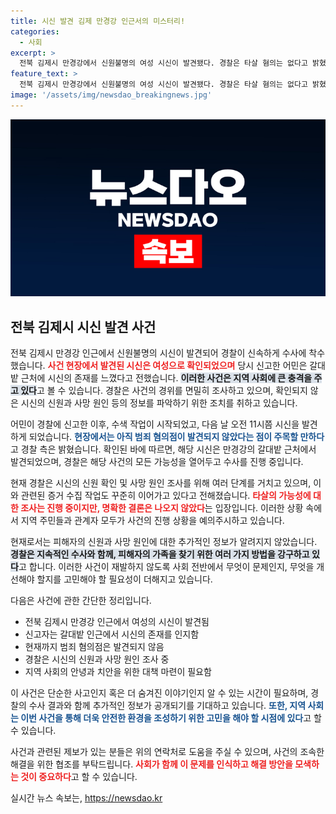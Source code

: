 ```yaml
---
title: 시신 발견 김제 만경강 인근서의 미스터리!
categories:
  - 사회
excerpt: >
  전북 김제시 만경강에서 신원불명의 여성 시신이 발견됐다. 경찰은 타살 혐의는 없다고 밝혔지만, 생사의 미스터리와 신원 조사에 나섰다. 이 사건의 배후에는 어떤 진실이 숨겨져 있을까?
feature_text: >
  전북 김제시 만경강에서 신원불명의 여성 시신이 발견됐다. 경찰은 타살 혐의는 없다고 밝혔지만, 생사의 미스터리와 신원 조사에 나섰다. 이 사건의 배후에는 어떤 진실이 숨겨져 있을까?
image: '/assets/img/newsdao_breakingnews.jpg'
---
```


<p><img src="/assets/img/newsdao_breakingnews.jpg" alt="ontimetimes 속보" /></p>

<h2 data-ke-size="size26">전북 김제시 시신 발견 사건</h2>

<p data-ke-size="size16"></p>

<p>전북 김제시 만경강 인근에서 신원불명의 시신이 발견되어 경찰이 신속하게 수사에 착수했습니다. <b><span style="color: #ee2323;">사건 현장에서 발견된 시신은 여성으로 확인되었으며</span></b> 당시 신고한 어민은 갈대밭 근처에 시신의 존재를 느꼈다고 전했습니다. <b><span style="background-color: #21538527;">이러한 사건은 지역 사회에 큰 충격을 주고 있다</span></b>고 볼 수 있습니다. 경찰은 사건의 경위를 면밀히 조사하고 있으며, 확인되지 않은 시신의 신원과 사망 원인 등의 정보를 파악하기 위한 조치를 취하고 있습니다.</p>

<p data-ke-size="size16"></p>

<p>어민이 경찰에 신고한 이후, 수색 작업이 시작되었고, 다음 날 오전 11시쯤 시신을 발견하게 되었습니다. <b><span style="color: #1a5490;">현장에서는 아직 범죄 혐의점이 발견되지 않았다는 점이 주목할 만하다</span></b>고 경찰 측은 밝혔습니다. 확인된 바에 따르면, 해당 시신은 만경강의 갈대밭 근처에서 발견되었으며, 경찰은 해당 사건의 모든 가능성을 열어두고 수사를 진행 중입니다.</p>

<p data-ke-size="size16"></p>

<p>현재 경찰은 시신의 신원 확인 및 사망 원인 조사를 위해 여러 단계를 거치고 있으며, 이와 관련된 증거 수집 작업도 꾸준히 이어가고 있다고 전해졌습니다. <b><span style="color: #ee2323;">타살의 가능성에 대한 조사는 진행 중이지만, 명확한 결론은 나오지 않았다</span></b>는 입장입니다. 이러한 상황 속에서 지역 주민들과 관계자 모두가 사건의 진행 상황을 예의주시하고 있습니다.</p>

<p data-ke-size="size16"></p>

<p>현재로서는 피해자의 신원과 사망 원인에 대한 추가적인 정보가 알려지지 않았습니다. <b><span style="background-color: #21538527;">경찰은 지속적인 수사와 함께, 피해자의 가족을 찾기 위한 여러 가지 방법을 강구하고 있다</span></b>고 합니다. 이러한 사건이 재발하지 않도록 사회 전반에서 무엇이 문제인지, 무엇을 개선해야 할지를 고민해야 할 필요성이 더해지고 있습니다. </p>

<p data-ke-size="size16"></p>

<p>다음은 사건에 관한 간단한 정리입니다.</p>

<ul>
<li>전북 김제시 만경강 인근에서 여성의 시신이 발견됨</li>
<li>신고자는 갈대밭 인근에서 시신의 존재를 인지함</li>
<li>현재까지 범죄 혐의점은 발견되지 않음</li>
<li>경찰은 시신의 신원과 사망 원인 조사 중</li>
<li>지역 사회의 안녕과 치안을 위한 대책 마련이 필요함</li>
</ul>

<p data-ke-size="size16"></p>

<p>이 사건은 단순한 사고인지 혹은 더 숨겨진 이야기인지 알 수 있는 시간이 필요하며, 경찰의 수사 결과와 함께 추가적인 정보가 공개되기를 기대하고 있습니다. <b><span style="color: #1a5490;">또한, 지역 사회는 이번 사건을 통해 더욱 안전한 환경을 조성하기 위한 고민을 해야 할 시점에 있다</span></b>고 할 수 있습니다. </p>

<p data-ke-size="size16"></p>

<p>사건과 관련된 제보가 있는 분들은 위의 연락처로 도움을 주실 수 있으며, 사건의 조속한 해결을 위한 협조를 부탁드립니다. <b><span style="color: #ee2323;">사회가 함께 이 문제를 인식하고 해결 방안을 모색하는 것이 중요하다</span></b>고 할 수 있습니다.</p>
실시간 뉴스 속보는, <a href="https://newsdao.kr" rel="dofollow">https://newsdao.kr</a>


